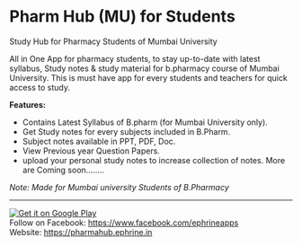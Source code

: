 # Pharm Hub (MU) for Students
Study Hub for Pharmacy Students of Mumbai University

All in One App for pharmacy students, to stay up-to-date with latest syllabus, Study notes & study material for b.pharmacy course of Mumbai University. This is must have app for every students and teachers for quick access to study.


<b>Features:</b>
* Contains Latest Syllabus of B.pharm (for Mumbai University only).
* Get Study notes for every subjects included in B.Pharm.
* Subject notes available in PPT, PDF, Doc.
* View Previous year Question Papers.
* upload your personal study notes to increase collection of notes.
   More are Coming soon........

<i>Note: Made for Mumbai university Students of B.Pharmacy</i>

-------------------
  
<a href='https://play.google.com/store/apps/details?id=devesh.b.pharm.guide.mu&pcampaignid=MKT-Other-global-all-co-prtnr-py-PartBadge-Mar2515-1'><img alt='Get it on Google Play' src='https://play.google.com/intl/en_us/badges/images/generic/en_badge_web_generic.png'/></a>
<br>
Follow on Facebook: https://www.facebook.com/ephrineapps   <br>
Website: https://pharmahub.ephrine.in
